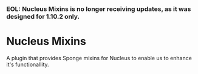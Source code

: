 ### EOL: Nucleus Mixins is no longer receiving updates, as it was designed for 1.10.2 only.

Nucleus Mixins
===

A plugin that provides Sponge mixins for Nucleus to enable us to enhance it's functionallity.
